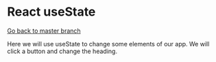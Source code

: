 # React useState
  
[Go back to master branch](https://github.com/pranabdas/react-learning/tree/master)

Here we will use useState to change some elements of our app. We will click a
button and change the heading. 
